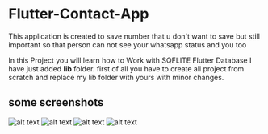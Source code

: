 # Flutter-Contact-App
This application is created to save number that u don't want to save but still important so that person can not see your whatsapp status and you too

In this Project you will learn how to Work with SQFLITE Flutter Database
I have just added **lib** folder.
first of all you have to create all project from scratch and replace my lib folder with yours with minor changes.

## some screenshots
![alt text](https://github.com/ashgole/Flutter-Contact-App/blob/main/screenshots/1.png)
![alt text](https://github.com/ashgole/Flutter-Contact-App/blob/main/screenshots/2.png)
![alt text](https://github.com/ashgole/Flutter-Contact-App/blob/main/screenshots/3.png)
![alt text](https://github.com/ashgole/Flutter-Contact-App/blob/main/screenshots/4.png)
